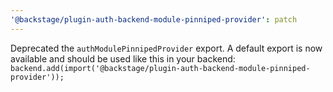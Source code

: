 ```yaml
---
'@backstage/plugin-auth-backend-module-pinniped-provider': patch
---
```


Deprecated the `authModulePinnipedProvider` export. A default export is now available and should be used like this in your backend: `backend.add(import('@backstage/plugin-auth-backend-module-pinniped-provider'));`
